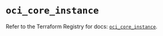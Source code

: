 # `oci_core_instance`

Refer to the Terraform Registry for docs: [`oci_core_instance`](https://registry.terraform.io/providers/oracle/oci/6.37.0/docs/resources/core_instance).
